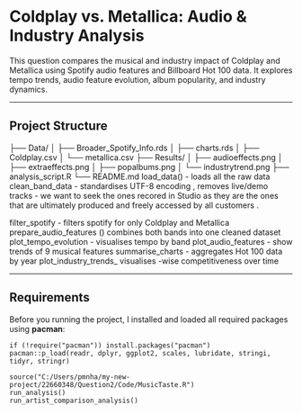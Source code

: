 # Coldplay vs. Metallica: Audio & Industry Analysis

This question compares the musical and industry impact of Coldplay and Metallica using Spotify audio features and Billboard Hot 100 data. It explores tempo trends, audio feature evolution, album popularity, and industry dynamics.

---

## Project Structure

├── Data/
│ ├── Broader_Spotify_Info.rds
│ ├── charts.rds
│ ├── Coldplay.csv
│ └── metallica.csv
├── Results/
│ ├── audioeffects.png
│ ├── extraeffects.png
│ ├── popalbums.png
│ └── industrytrend.png
├── analysis_script.R
└── README.md
load_data() - loads all the raw data 
clean_band_data - standardises UTF-8 encoding , removes live/demo tracks - we want to seek the ones recored in Studio as they are the ones that are ultimately produced and freely accessed by all customers .

filter_spotify - filters spotify for only Coldplay and Metallica 
prepare_audio_features () combines both bands into one cleaned dataset 
plot_tempo_evolution - visualises tempo by band 
plot_audio_features - show trends of 9 musical features 
summarise_charts - aggregates Hot 100 data by year 
plot_industry_trends_ visualises -wise competitiveness over time 

---

## Requirements

Before you running the project, I installed and loaded all required packages using **pacman**:

```{r}
if (!require("pacman")) install.packages("pacman")
pacman::p_load(readr, dplyr, ggplot2, scales, lubridate, stringi, tidyr, stringr)
```

```{r , error = FALSE}
source("C:/Users/pmnha/my-new-project/22660348/Question2/Code/MusicTaste.R")
run_analysis()
run_artist_comparison_analysis()

```

